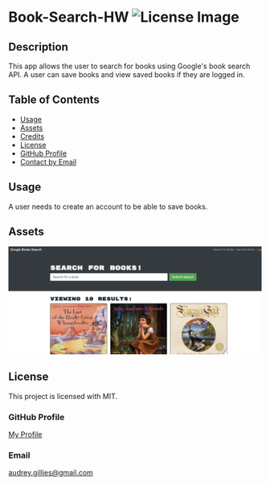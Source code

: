 # Book-Search-HW ![License Image](https://img.shields.io/badge/license-MIT-blue)

## Description

This app allows the user to search for books using Google's book search API.  A user can save books and view saved books if they are logged in.

## Table of Contents

- [Usage](#usage)
- [Assets](#assets)
- [Credits](#credits)
- [License](#license)
- [GitHub Profile](#github-profile)
- [Contact by Email](#email)


## Usage

A user needs to create an account to be able to save books.

## Assets

![Image of Site](./assets/screenshot.png)

## License

This project is licensed with MIT.

### GitHub Profile

[My Profile](https://github.com/audrey-g37)

### Email

audrey.gillies@gmail.com
